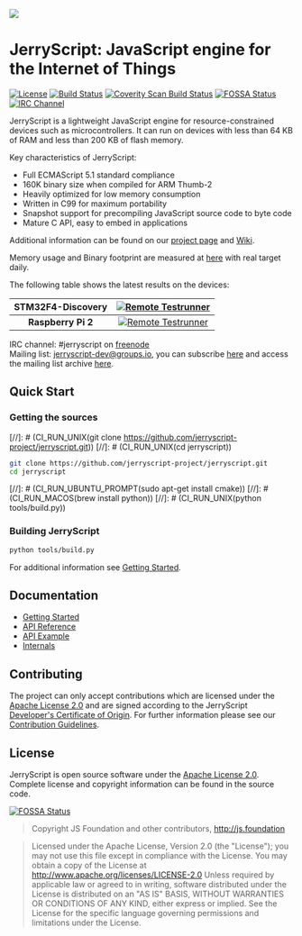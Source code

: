 ![](https://github.com/jerryscript-project/jerryscript/blob/master/LOGO.png)
# JerryScript: JavaScript engine for the Internet of Things
[![License](https://img.shields.io/badge/licence-Apache%202.0-brightgreen.svg?style=flat)](LICENSE)
[![Build Status](https://travis-ci.org/jerryscript-project/jerryscript.svg?branch=master)](https://travis-ci.org/jerryscript-project/jerryscript)
[![Coverity Scan Build Status](https://scan.coverity.com/projects/12127/badge.svg)](https://scan.coverity.com/projects/jerryscript-project)
[![FOSSA Status](https://app.fossa.io/api/projects/git%2Bhttps%3A%2F%2Fgithub.com%2Fjerryscript-project%2Fjerryscript.svg?type=shield)](https://app.fossa.io/projects/git%2Bhttps%3A%2F%2Fgithub.com%2Fjerryscript-project%2Fjerryscript?ref=badge_shield)
[![IRC Channel](https://img.shields.io/badge/chat-on%20freenode-brightgreen.svg)](https://kiwiirc.com/client/irc.freenode.net/#jerryscript)

JerryScript is a lightweight JavaScript engine for resource-constrained devices such as microcontrollers. It can run on devices with less than 64 KB of RAM and less than 200 KB of flash memory.

Key characteristics of JerryScript:
* Full ECMAScript 5.1 standard compliance
* 160K binary size when compiled for ARM Thumb-2
* Heavily optimized for low memory consumption
* Written in C99 for maximum portability
* Snapshot support for precompiling JavaScript source code to byte code
* Mature C API, easy to embed in applications

Additional information can be found on our [project page](http://jerryscript.net) and [Wiki](https://github.com/jerryscript-project/jerryscript/wiki).

Memory usage and Binary footprint are measured at [here](https://jerryscript-project.github.io/jerryscript-test-results) with real target daily.

The following table shows the latest results on the devices:

|  STM32F4-Discovery  | [![Remote Testrunner](https://jerryscript-project.github.io/jerryscript-test-results/status/stm32f4dis.svg)](https://jerryscript-project.github.io/jerryscript-test-results/) |
|        :---:        |                                             :---:                                                                                         |
|  **Raspberry Pi 2** | [![Remote Testrunner](https://jerryscript-project.github.io/jerryscript-test-results/status/rpi2.svg)](https://jerryscript-project.github.io/jerryscript-test-results/)       |

IRC channel: #jerryscript on [freenode](https://freenode.net)  
Mailing list: jerryscript-dev@groups.io, you can subscribe [here](https://groups.io/g/jerryscript-dev) and access the mailing list archive [here](https://groups.io/g/jerryscript-dev/topics).

## Quick Start
### Getting the sources
[//]: # (CI_RUN_UNIX(git clone https://github.com/jerryscript-project/jerryscript.git))
[//]: # (CI_RUN_UNIX(cd jerryscript))
```bash
git clone https://github.com/jerryscript-project/jerryscript.git
cd jerryscript
```
[//]: # (CI_RUN_UBUNTU_PROMPT(sudo apt-get install cmake))
[//]: # (CI_RUN_MACOS(brew install python))
[//]: # (CI_RUN_UNIX(python tools/build.py))
### Building JerryScript
```bash
python tools/build.py
```

For additional information see [Getting Started](docs/01.GETTING-STARTED.md).

## Documentation
- [Getting Started](docs/01.GETTING-STARTED.md)
- [API Reference](docs/02.API-REFERENCE.md)
- [API Example](docs/03.API-EXAMPLE.md)
- [Internals](docs/04.INTERNALS.md)

## Contributing
The project can only accept contributions which are licensed under the [Apache License 2.0](LICENSE) and are signed according to the JerryScript [Developer's Certificate of Origin](DCO.md). For further information please see our [Contribution Guidelines](CONTRIBUTING.md).

## License
JerryScript is open source software under the [Apache License 2.0](LICENSE). Complete license and copyright information can be found in the source code.

[![FOSSA Status](https://app.fossa.io/api/projects/git%2Bhttps%3A%2F%2Fgithub.com%2Fjerryscript-project%2Fjerryscript.svg?type=large)](https://app.fossa.io/projects/git%2Bhttps%3A%2F%2Fgithub.com%2Fjerryscript-project%2Fjerryscript?ref=badge_large)

> Copyright JS Foundation and other contributors, http://js.foundation

> Licensed under the Apache License, Version 2.0 (the "License"); you may not use this file except in compliance with the License. You may obtain a copy of the License at http://www.apache.org/licenses/LICENSE-2.0 Unless required by applicable law or agreed to in writing, software distributed under the License is distributed on an "AS IS" BASIS, WITHOUT WARRANTIES OR CONDITIONS OF ANY KIND, either express or implied. See the License for the specific language governing permissions and limitations under the License.
